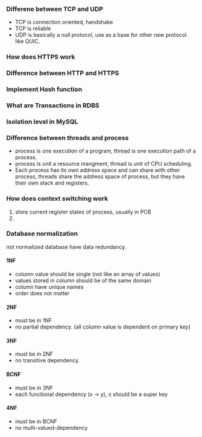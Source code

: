 ### Differene between TCP and UDP
- TCP is connection oriented, handshake
- TCP is reliable
- UDP is basically a null protocol, use as a base for other new protocol. like QUIC.
### How does HTTPS work
### Difference between HTTP and HTTPS
### Implement Hash function  
### What are Transactions in RDBS
### Isolation level in MySQL  
### Difference between threads and process
- process is one execution of a program, thread is one execution path of a process.
- process is unit a resource mangment, thread is unit of CPU scheduling.
- Each process has its own address space and can share with other process, threads share the address space of process, but they have their own stack and registers.

### How does context switching work
1. store current register states of process, usually in PCB
2. 

### Database normalization
not normalized database have data redundancy.
#### 1NF
- column value should be single (not like an array of values)
- values stored in column should be of the same domain
- column have unique names
- order does not matter
#### 2NF
- must be in 1NF
- no partial dependency. (all column value is dependent on primary key)
#### 3NF
- must be in 2NF
- no transitive dependency.
#### BCNF
- must be in 3NF
- each functional dependency (x -> y), x should be a super key
#### 4NF
- must be in BCNF
- no multi-valued-dependency


